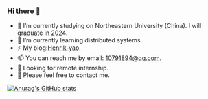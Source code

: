 ### Hi there 👋

<!--
**Henrik-Yao/Henrik-Yao** is a ✨ _special_ ✨ repository because its `README.md` (this file) appears on your GitHub profile.

Here are some ideas to get you started:

- 🔭 I’m currently working on ...
- 🌱 I’m currently learning ...
- 👯 I’m looking to collaborate on ...
- 🤔 I’m looking for help with ...
- 💬 Ask me about ...
- 📫 How to reach me: ...
- 😄 Pronouns: ...
- ⚡ Fun fact: ...
-->
- 🔭 I’m currently studying on Northeastern University (China). I will graduate in 2024.
- 🌱 I’m currently learning distributed systems.
- ⚡ My blog:[Henrik-yao](https://blog.csdn.net/qq_50216270).
- 📫 You can reach me by email: 10791894@qq.com.
- 👀 Looking for remote internship.
- 💬 Please feel free to contact me.

[![Anurag's GitHub stats](https://github-readme-stats.vercel.app/api?username=Henrik-Yao)](https://github.com/anuraghazra/github-readme-stats)
